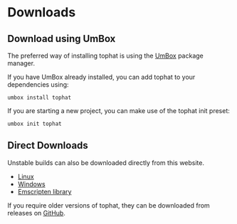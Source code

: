 # Downloads

## Download using UmBox

The preferred way of installing tophat is using the
[UmBox](https://umbox.tophat2d.dev/package/tophat) package manager.

If you have UmBox already installed, you can add tophat to your dependencies using:

```
umbox install tophat
```

If you are starting a new project, you can make use of the tophat init preset:

```
umbox init tophat
```

## Direct Downloads

Unstable builds can also be downloaded directly from this website.

* [Linux](https://tophat2d.dev/dl/tophat-linux)
* [Windows](https://tophat2d.dev/dl/tophat-windows.exe)
* [Emscripten library](https://tophat2d.dev/dl/th_emscripten.a)

If you require older versions of tophat, they can be downloaded from releases
on [GitHub](https://github.com/tophat2d/tophat/releases).
